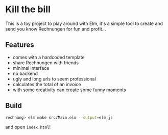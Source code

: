 # Kill the bill

This is a toy project to play around with Elm, it's a simple tool to create and send you know Rechnungen for fun and profit...


## Features

- comes with a hardcoded template
- share Rechnungen with friends
- minimal interface
- no backend
- ugly and long urls to seem professional
- calculates the total of an invoice
- with some creativity can create some funny moments

## Build

```bash
rechnung> elm make src/Main.elm --output=elm.js
```

and open `index.html`!
